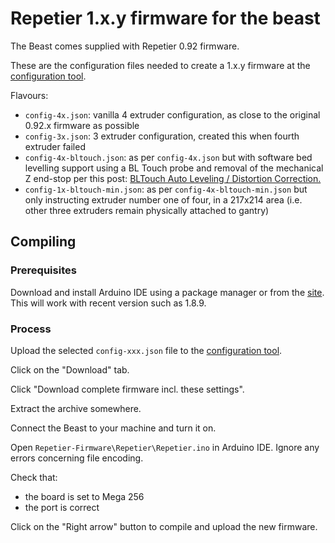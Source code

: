 # Repetier 1.x.y firmware for the beast

The Beast comes supplied with Repetier 0.92 firmware.

These are the configuration files needed to create a 1.x.y firmware at the [configuration tool].

Flavours:

 * `config-4x.json`: vanilla 4 extruder configuration, as close to the original 0.92.x firmware as possible
 * `config-3x.json`: 3 extruder configuration, created this when fourth extruder failed
 * `config-4x-bltouch.json`: as per `config-4x.json` but with software bed levelling support using a BL Touch probe and removal of the mechanical Z end-stop per this post: [BLTouch Auto Leveling / Distortion Correction.](http://3dbeastbuilders.boards.net/thread/231/bltouch-auto-leveling-distortion-correction)
 * `config-1x-bltouch-min.json`: as per `config-4x-bltouch-min.json` but only instructing extruder number one of four, in a 217x214 area (i.e. other three extruders remain physically attached to gantry)

## Compiling

### Prerequisites

Download and install Arduino IDE using a package manager or from the [site](https://www.arduino.cc/en/Main/Software). This will work with recent version such as 1.8.9.

### Process

Upload the selected `config-xxx.json` file to the [configuration tool].

Click on the "Download" tab.

Click "Download complete firmware incl. these settings".

Extract the archive somewhere.

Connect the Beast to your machine and turn it on.

Open `Repetier-Firmware\Repetier\Repetier.ino` in Arduino IDE. Ignore any errors concerning file encoding.

Check that:

* the board is set to Mega 256
* the port is correct

Click on the "Right arrow" button to compile and upload the new firmware.



[configuration tool]: https://www.repetier.com/firmware/v100/index.php

